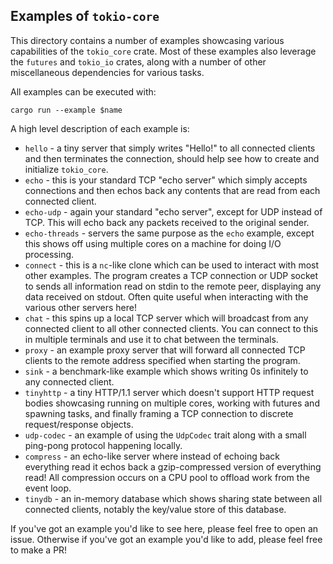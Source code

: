 ## Examples of `tokio-core`

This directory contains a number of examples showcasing various capabilities of
the `tokio_core` crate. Most of these examples also leverage the `futures` and
`tokio_io` crates, along with a number of other miscellaneous dependencies for
various tasks.

All examples can be executed with:

```
cargo run --example $name
```

A high level description of each example is:

* `hello` - a tiny server that simply writes "Hello!" to all connected clients
  and then terminates the connection, should help see how to create and
  initialize `tokio_core`.
* `echo` - this is your standard TCP "echo server" which simply accepts
  connections and then echos back any contents that are read from each connected
  client.
* `echo-udp` - again your standard "echo server", except for UDP instead of TCP.
  This will echo back any packets received to the original sender.
* `echo-threads` - servers the same purpose as the `echo` example, except this
  shows off using multiple cores on a machine for doing I/O processing.
* `connect` - this is a `nc`-like clone which can be used to interact with most
  other examples. The program creates a TCP connection or UDP socket to sends
  all information read on stdin to the remote peer, displaying any data received
  on stdout. Often quite useful when interacting with the various other servers
  here!
* `chat` - this spins up a local TCP server which will broadcast from any
  connected client to all other connected clients. You can connect to this in
  multiple terminals and use it to chat between the terminals.
* `proxy` - an example proxy server that will forward all connected TCP clients
  to the remote address specified when starting the program.
* `sink` - a benchmark-like example which shows writing 0s infinitely to any
  connected client.
* `tinyhttp` - a tiny HTTP/1.1 server which doesn't support HTTP request bodies
  showcasing running on multiple cores, working with futures and spawning
  tasks, and finally framing a TCP connection to discrete request/response
  objects.
* `udp-codec` - an example of using the `UdpCodec` trait along with a small
  ping-pong protocol happening locally.
* `compress` - an echo-like server where instead of echoing back everything read
  it echos back a gzip-compressed version of everything read! All compression
  occurs on a CPU pool to offload work from the event loop.
* `tinydb` - an in-memory database which shows sharing state between all
  connected clients, notably the key/value store of this database.

If you've got an example you'd like to see here, please feel free to open an
issue. Otherwise if you've got an example you'd like to add, please feel free
to make a PR!

